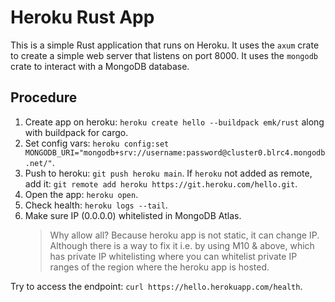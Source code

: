 # Heroku Rust App

This is a simple Rust application that runs on Heroku. It uses the `axum` crate to create a simple web server that listens on port 8000. It uses the `mongodb` crate to interact with a MongoDB database.

## Procedure

1. Create app on heroku: `heroku create hello --buildpack emk/rust` along with buildpack for cargo.
2. Set config vars: `heroku config:set MONGODB_URI="mongodb+srv://username:password@cluster0.blrc4.mongodb.net/"`.
3. Push to heroku: `git push heroku main`. If `heroku` not added as remote, add it: `git remote add heroku https://git.heroku.com/hello.git`.
4. Open the app: `heroku open`.
5. Check health: `heroku logs --tail`.
6. Make sure IP (0.0.0.0) whitelisted in MongoDB Atlas.
   > Why allow all? Because heroku app is not static, it can change IP. Although there is a way to fix it i.e. by using M10 & above, which has private IP whitelisting where you can whitelist private IP ranges of the region where the heroku app is hosted.

Try to access the endpoint: `curl https://hello.herokuapp.com/health`.
